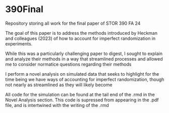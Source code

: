 # 390Final
Repository storing all work for the final paper of STOR 390 FA 24

The goal of this paper is to address the methods introduced by Heckman and colleagues (2023) of how to account for imperfect randomization in experiments. 

While this was a particularly challenging paper to digest, I sought to explain and analyze their methods in a way that streamlined processes and allowed me to consider normatice questions regarding their methods

I perform a novel analysis on simulated data that seeks to highlight for the time being we have ways of accounting for imperfect randomization, though not nearly as streamlined as they will likely become

All code for the simulation can be found at the tail end of the .rmd in the Novel Analysis section. This code is supressed from appearing in the .pdf file, and is intertwined with the writing of the .rmd 
